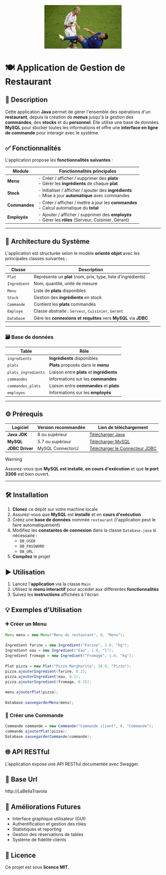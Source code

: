 <div align="center"> <img src="public/zizou.webp" width=250px> </div>

# 🍽️ Application de Gestion de Restaurant

## 🧾 Description

Cette application **Java** permet de gérer l'ensemble des opérations d'un **restaurant**, depuis la création de **menus** jusqu'à la gestion des **commandes**, des **stocks** et du **personnel**. Elle utilise une base de données **MySQL** pour stocker toutes les informations et offre une **interface en ligne de commande** pour interagir avec le système.

## ✅ Fonctionnalités

L'application propose les **fonctionnalités suivantes** :

| Module              | Fonctionnalités principales                                                                 |
|---------------------|---------------------------------------------------------------------------------------------|
| **Menu**            | - Créer / afficher / supprimer des **plats**<br>- Gérer les **ingrédients** de chaque **plat**         |
| **Stock**           | - Initialiser / afficher / ajouter des **ingrédients**<br>- Mise à jour **automatique** avec commandes |
| **Commandes**       | - Créer / afficher / mettre à jour les **commandes**<br>- Calcul automatique du **total**           |
| **Employés**        | - Ajouter / afficher / supprimer des **employés**<br>- Gérer les **rôles** (Serveur, Cuisinier, Gérant) |

---

## 🧱 Architecture du Système

L'application est structurée selon le modèle **orienté objet** avec les principales classes suivantes :

| Classe         | Description                                                              |
|----------------|--------------------------------------------------------------------------|
| `Plat`         | Représente un **plat** (nom, prix, type, liste d’ingrédients)               |
| `Ingredient`   | Nom, quantité, unité de mesure                                           |
| `Menu`         | Liste de **plats** disponibles                                               |
| `Stock`        | Gestion des **ingrédients** en stock                                         |
| `Commande`     | Contient les **plats** commandés                                             |
| `Employe`      | Classe abstraite : `Serveur`, `Cuisinier`, `Gerant`                      |
| `Database`     | Gère les **connexions et requêtes** vers **MySQL** via **JDBC**                     |

---

### 🗃️ Base de données

| Table                | Rôle                                                                 |
|----------------------|----------------------------------------------------------------------|
| `ingredients`        | **Ingrédients** disponibles                                              |
| `plats`              | **Plats** proposés dans le **menu**                                          |
| `plats_ingredients`  | Liaison entre **plats** et **ingrédients**                                   |
| `commandes`          | Informations sur les **commandes**                                       |
| `commandes_plats`    | Liaison entre **commandes** et **plats**                                     |
| `employes`           | Informations sur les **employés**                                        |

---
## ⚙️ Prérequis

| Logiciel    | Version recommandée | Lien de téléchargement                                        |
|-------------|---------------------|----------------------------------------------------------------|
| **Java JDK**| 8 ou supérieur       | [Télécharger Java](https://www.oracle.com/java/technologies/javase-downloads.html) |
| **MySQL**   | 5.7 ou supérieur    | [Télécharger MySQL](https://dev.mysql.com/downloads/mysql/)   |
| **JDBC Driver** | MySQL Connector/J | [Télécharger le Connecteur JDBC](https://dev.mysql.com/downloads/connector/j/) |

> [!WARNING]
> Assurez-vous que **MySQL est installé**, **en cours d'exécution** et que **le port 3306** est bien ouvert.

---

## 🛠️ Installation

1. **Clonez** ce dépôt sur votre machine locale
2. Assurez-vous que **MySQL** est **installé** et en **cours d'exécution**
3. Créez une **base de données** nommée `restaurant` (l'application peut le faire automatiquement)
4. Modifiez les **constantes de connexion** dans la classe `Database.java` si nécessaire :
   - `DB_USER`
   - `DB_PASSWORD`
   - `DB_URL`
5. **Compilez** le projet

## ▶️ Utilisation

1. Lancez l'**application** via la classe `Main`
2. Utilisez le **menu interactif** pour accéder aux différentes **fonctionnalités**
3. Suivez les **instructions** affichées à l'écran

## 💡 Exemples d'Utilisation

### ➕ Créer un Menu
```java
Menu menu = new Menu("Menu du restaurant", 0, "Menu");

Ingredient farine = new Ingredient("Farine", 1.0, "kg");
Ingredient eau = new Ingredient("Eau", 1.0, "l");
Ingredient fromage = new Ingredient("Fromage", 1.0, "kg");

Plat pizza = new Plat("Pizza Margherita", 10.0, "Pizza");
pizza.ajouterIngredient(farine, 0.2);
pizza.ajouterIngredient(eau, 0.1);
pizza.ajouterIngredient(fromage, 0.15);

menu.ajouterPlat(pizza);

Database.sauvegarderMenu(menu);
```

### 🧾 Créer une Commande
```java
Commande commande = new Commande("Commande client", 0, "Commande");
commande.ajouterPlat(pizza);
Database.sauvegarderCommande(commande);
```

## 🌐 API RESTful

L’application expose une API RESTful documentée avec Swagger.

## 🔗 Base Url 

http://LaBellaTravola

## 🚀 Améliorations Futures

- Interface graphique utilisateur (GUI)
- Authentification et gestion des rôles
- Statistiques et reporting
- Gestion des réservations de tables
- Système de fidélité clients

## 📄 Licence

Ce projet est sous **licence MIT**.
